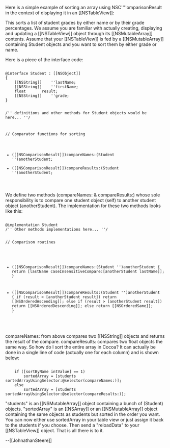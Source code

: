 Here is a simple example of sorting an array using NSC''''omparisonResult in the context of displaying it in an [[NSTableView]]:

This sorts a list of student grades by either name or by their grade percentages.  We assume you are familiar with actually creating, displaying and updating a [[NSTableView]] object through its [[NSMutableArray]] contents.  Assume that your [[NSTableView]] is fed by a [[NSMutableArray]] containing Student objects and you want to sort them by either grade or name.

Here is a piece of the interface code:

<code>
@interface Student : [[NSObject]]
{
	[[NSString]]	''lastName;
	[[NSString]]	''firstName;
	float		result;
	[[NSString]]	''grade;
}

/'' definitions and other methods for Student objects would be here... ''/

// Comparator functions for sorting
- ([[NSComparisonResult]])compareNames:(Student '')anotherStudent;
- ([[NSComparisonResult]])compareResults:(Student '')anotherStudent;
</code>

We define two methods (compareNames: & compareResults:) whose sole responsibility is to compare one student object (self) to another student object (anotherStudent).  The implementation for these two methods looks like this:

<code>
@implementation Student
/'' Other methods implementations here... ''/

// Comparison routines
- ([[NSComparisonResult]])compareNames:(Student '')anotherStudent
{
	return [lastName caseInsensitiveCompare:[anotherStudent lastName]];
}

- ([[NSComparisonResult]])compareResults:(Student '')anotherStudent
{
	if (result < [anotherStudent result])
		return [[NSOrderedAscending]];
	else if (result > [anotherStudent result])
		return [[NSOrderedDescending]];
	else
		return [[NSOrderedSame]];
}
</code>

compareNames: from above compares two [[NSString]] objects and returns the result of the compare.  compareResults: compares two float objects the same way.  So how do I sort the entire array in Cocoa?  It can actually be done in a single line of code (actually one for each column) and is shown below:

<code>
	if ([sortByName intValue] == 1)
		sortedArray = [students sortedArrayUsingSelector:@selector(compareNames:)];
	else
		sortedArray = [students sortedArrayUsingSelector:@selector(compareResults:)];
</code>

"students" is an [[NSMutableArray]] object containing a bunch of (Student) objects.  "sortedArray" is an [[NSArray]] or an [[NSMutableArray]] object containing the same objects as students but sorted in the order you want.  You can now either use sortedArray in your table view or just assign it back to the students if you choose. Then send a "reloadData" to your [[NSTableView]] object.  That is all there is to it.

--[[JohnathanSteere]]
